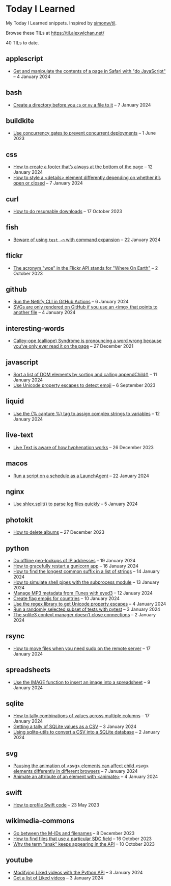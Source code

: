 # Today I Learned

My Today I Learned snippets. Inspired by [simonw/til](https://github.com/simonw/til).

Browse these TILs at https://til.alexwlchan.net/

<!-- [[[cog
import frontmatter
import datetime
import html
import os
import re
from urllib.parse import quote as urlquote

import cog

subdir_names = [
    d
    for d in sorted(os.listdir("."))
    if os.path.isdir(d) and not d.startswith(".")
]

total_entries = 0

for i, dirname in enumerate(subdir_names, start=1):
    entries = len([f for f in os.listdir(dirname) if f.endswith(".md")])
    total_entries += entries

# When this list gets long enough, this will enable me to create
# an index of topic names.
#     cog.out(f'<a href="#{dirname}">{dirname}</a> ({entries})')
#
#     if i != len(subdir_names):
#         cog.out(" / ")
#     else:
#         cog.outl("")

cog.outl(f"{total_entries} TILs to date.")

for d in subdir_names:
    entries = []

    for f in os.listdir(d):
        if not f.endswith(".md"):
            continue

        fm = frontmatter.load(os.path.join(d, f))

        entries.append((f, fm))

    if not entries:
        continue

    cog.outl(f"\n## {d}\n")

    for f, fm in sorted(entries, key=lambda e: e[1]['date'], reverse=True):
        date = datetime.datetime.fromisoformat(fm['date'].split()[0]).strftime('%-d %B %Y')

        title = html.escape(f.replace(".md", ""))

        # Note: I use HTML instead of Markdown for this link because
        # Marked 2 (which I use for local Markdown previews) gets confused
        # by spaces in the URL portion of Markdown links.
        cog.outl(f'- <a href="https://github.com/alexwlchan/til/blob/main/{d}/{urlquote(f)}">{title}</a> – {date}')
]]]-->
40 TILs to date.

## applescript

- <a href="https://github.com/alexwlchan/til/blob/main/applescript/Get%20and%20manipulate%20the%20contents%20of%20a%20page%20in%20Safari%20with%20%22do%20JavaScript%22.md">Get and manipulate the contents of a page in Safari with &quot;do JavaScript&quot;</a> – 4 January 2024

## bash

- <a href="https://github.com/alexwlchan/til/blob/main/bash/Create%20a%20directory%20before%20you%20%60cp%60%20or%20%60mv%60%20a%20file%20to%20it.md">Create a directory before you `cp` or `mv` a file to it</a> – 7 January 2024

## buildkite

- <a href="https://github.com/alexwlchan/til/blob/main/buildkite/Use%20concurrency%20gates%20to%20prevent%20concurrent%20deployments.md">Use concurrency gates to prevent concurrent deployments</a> – 1 June 2023

## css

- <a href="https://github.com/alexwlchan/til/blob/main/css/How%20to%20create%20a%20footer%20that%E2%80%99s%20always%20at%20the%20bottom%20of%20the%20page.md">How to create a footer that’s always at the bottom of the page</a> – 12 January 2024
- <a href="https://github.com/alexwlchan/til/blob/main/css/How%20to%20style%20a%20%3Cdetails%3E%20element%20differently%20depending%20on%20whether%20it%E2%80%99s%20open%20or%20closed.md">How to style a &lt;details&gt; element differently depending on whether it’s open or closed</a> – 7 January 2024

## curl

- <a href="https://github.com/alexwlchan/til/blob/main/curl/How%20to%20do%20resumable%20downloads.md">How to do resumable downloads</a> – 17 October 2023

## fish

- <a href="https://github.com/alexwlchan/til/blob/main/fish/Beware%20of%20using%20%60test%20-n%60%20with%20command%20expansion.md">Beware of using `test -n` with command expansion</a> – 22 January 2024

## flickr

- <a href="https://github.com/alexwlchan/til/blob/main/flickr/The%20acronym%20%22woe%22%20in%20the%20Flickr%20API%20stands%20for%20%22Where%20On%20Earth%22.md">The acronym &quot;woe&quot; in the Flickr API stands for &quot;Where On Earth&quot;</a> – 2 October 2023

## github

- <a href="https://github.com/alexwlchan/til/blob/main/github/Run%20the%20Netlify%20CLI%20in%20GitHub%20Actions.md">Run the Netlify CLI in GitHub Actions</a> – 6 January 2024
- <a href="https://github.com/alexwlchan/til/blob/main/github/SVGs%20are%20only%20rendered%20on%20GitHub%20if%20you%20use%20an%20%3Cimg%3E%20that%20points%20to%20another%20file.md">SVGs are only rendered on GitHub if you use an &lt;img&gt; that points to another file</a> – 4 January 2024

## interesting-words

- <a href="https://github.com/alexwlchan/til/blob/main/interesting-words/Calley-ope%20%28calliope%29%20Syndrome%20is%20pronouncing%20a%20word%20wrong%20because%20you%E2%80%99ve%20only%20ever%20read%20it%20on%20the%20page.md">Calley-ope (calliope) Syndrome is pronouncing a word wrong because you’ve only ever read it on the page</a> – 27 December 2021

## javascript

- <a href="https://github.com/alexwlchan/til/blob/main/javascript/Sort%20a%20list%20of%20DOM%20elements%20by%20sorting%20and%20calling%20appendChild%28%29.md">Sort a list of DOM elements by sorting and calling appendChild()</a> – 11 January 2024
- <a href="https://github.com/alexwlchan/til/blob/main/javascript/Use%20Unicode%20property%20escapes%20to%20detect%20emoji.md">Use Unicode property escapes to detect emoji</a> – 6 September 2023

## liquid

- <a href="https://github.com/alexwlchan/til/blob/main/liquid/Use%20the%20%7B%25%20capture%20%25%7D%20tag%20to%20assign%20complex%20strings%20to%20variables.md">Use the {% capture %} tag to assign complex strings to variables</a> – 12 January 2024

## live-text

- <a href="https://github.com/alexwlchan/til/blob/main/live-text/Live%20Text%20is%20aware%20of%20how%20hyphenation%20works.md">Live Text is aware of how hyphenation works</a> – 26 December 2023

## macos

- <a href="https://github.com/alexwlchan/til/blob/main/macos/Run%20a%20script%20on%20a%20schedule%20as%20a%20LaunchAgent.md">Run a script on a schedule as a LaunchAgent</a> – 22 January 2024

## nginx

- <a href="https://github.com/alexwlchan/til/blob/main/nginx/Use%20shlex.split%28%29%20to%20parse%20log%20files%20quickly.md">Use shlex.split() to parse log files quickly</a> – 5 January 2024

## photokit

- <a href="https://github.com/alexwlchan/til/blob/main/photokit/How%20to%20delete%20albums.md">How to delete albums</a> – 27 December 2023

## python

- <a href="https://github.com/alexwlchan/til/blob/main/python/Do%20offline%20geo-lookups%20of%20IP%20addresses.md">Do offline geo-lookups of IP addresses</a> – 19 January 2024
- <a href="https://github.com/alexwlchan/til/blob/main/python/How%20to%20gracefully%20restart%20a%20gunicorn%20app.md">How to gracefully restart a gunicorn app</a> – 16 January 2024
- <a href="https://github.com/alexwlchan/til/blob/main/python/How%20to%20find%20the%20longest%20common%20suffix%20in%20a%20list%20of%20strings.md">How to find the longest common suffix in a list of strings</a> – 14 January 2024
- <a href="https://github.com/alexwlchan/til/blob/main/python/How%20to%20simulate%20shell%20pipes%20with%20the%20subprocess%20module.md">How to simulate shell pipes with the subprocess module</a> – 13 January 2024
- <a href="https://github.com/alexwlchan/til/blob/main/python/Manage%20MP3%20metadata%20from%20iTunes%20with%20eyed3.md">Manage MP3 metadata from iTunes with eyed3</a> – 12 January 2024
- <a href="https://github.com/alexwlchan/til/blob/main/python/Create%20flag%20emojis%20for%20countries.md">Create flag emojis for countries</a> – 10 January 2024
- <a href="https://github.com/alexwlchan/til/blob/main/python/Use%20the%20regex%20library%20to%20get%20Unicode%20property%20escapes.md">Use the regex library to get Unicode property escapes</a> – 4 January 2024
- <a href="https://github.com/alexwlchan/til/blob/main/python/Run%20a%20randomly%20selected%20subset%20of%20tests%20with%20pytest.md">Run a randomly selected subset of tests with pytest</a> – 3 January 2024
- <a href="https://github.com/alexwlchan/til/blob/main/python/The%20sqlite3%20context%20manager%20doesn%E2%80%99t%20close%20connections.md">The sqlite3 context manager doesn’t close connections</a> – 2 January 2024

## rsync

- <a href="https://github.com/alexwlchan/til/blob/main/rsync/How%20to%20move%20files%20when%20you%20need%20sudo%20on%20the%20remote%20server.md">How to move files when you need sudo on the remote server</a> – 17 January 2024

## spreadsheets

- <a href="https://github.com/alexwlchan/til/blob/main/spreadsheets/Use%20the%20IMAGE%20function%20to%20insert%20an%20image%20into%20a%20spreadsheet.md">Use the IMAGE function to insert an image into a spreadsheet</a> – 9 January 2024

## sqlite

- <a href="https://github.com/alexwlchan/til/blob/main/sqlite/How%20to%20tally%20combinations%20of%20values%20across%20multiple%20columns.md">How to tally combinations of values across multiple columns</a> – 17 January 2024
- <a href="https://github.com/alexwlchan/til/blob/main/sqlite/Getting%20a%20tally%20of%20SQLite%20values%20as%20a%20CSV.md">Getting a tally of SQLite values as a CSV</a> – 3 January 2024
- <a href="https://github.com/alexwlchan/til/blob/main/sqlite/Using%20sqlite-utils%20to%20convert%20a%20CSV%20into%20a%20SQLite%20database.md">Using sqlite-utils to convert a CSV into a SQLite database</a> – 2 January 2024

## svg

- <a href="https://github.com/alexwlchan/til/blob/main/svg/Pausing%20the%20animation%20of%20%3Csvg%3E%20elements%20can%20affect%20child%20%3Csvg%3E%20elements%20differently%20in%20different%20browsers.md">Pausing the animation of &lt;svg&gt; elements can affect child &lt;svg&gt; elements differently in different browsers</a> – 7 January 2024
- <a href="https://github.com/alexwlchan/til/blob/main/svg/Animate%20an%20attribute%20of%20an%20element%20with%20%3Canimate%3E.md">Animate an attribute of an element with &lt;animate&gt;</a> – 4 January 2024

## swift

- <a href="https://github.com/alexwlchan/til/blob/main/swift/How%20to%20profile%20Swift%20code.md">How to profile Swift code</a> – 23 May 2023

## wikimedia-commons

- <a href="https://github.com/alexwlchan/til/blob/main/wikimedia-commons/Go%20between%20the%20M-IDs%20and%20filenames.md">Go between the M-IDs and filenames</a> – 8 December 2023
- <a href="https://github.com/alexwlchan/til/blob/main/wikimedia-commons/How%20to%20find%20files%20that%20use%20a%20particular%20SDC%20field.md">How to find files that use a particular SDC field</a> – 16 October 2023
- <a href="https://github.com/alexwlchan/til/blob/main/wikimedia-commons/Why%20the%20term%20%22snak%22%20keeps%20appearing%20in%20the%20API.md">Why the term &quot;snak&quot; keeps appearing in the API</a> – 10 October 2023

## youtube

- <a href="https://github.com/alexwlchan/til/blob/main/youtube/Modifying%20Liked%20videos%20with%20the%20Python%20API.md">Modifying Liked videos with the Python API</a> – 3 January 2024
- <a href="https://github.com/alexwlchan/til/blob/main/youtube/Get%20a%20list%20of%20Liked%20videos.md">Get a list of Liked videos</a> – 3 January 2024
<!-- [[[end]]] (checksum: 66101d222a120c5ecbe08f3f314f4f92) -->

